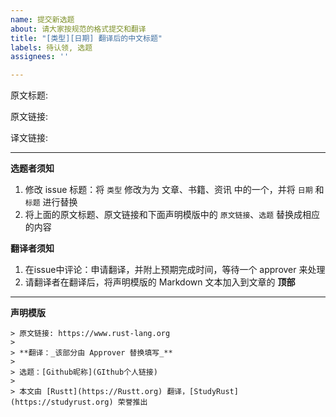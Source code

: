 ```yaml
---
name: 提交新选题
about: 请大家按规范的格式提交和翻译
title: "[类型][日期] 翻译后的中文标题"
labels: 待认领, 选题
assignees: ''

---
```


原文标题: 

原文链接: 

译文链接: 

---
**选题者须知**
1. 修改 issue 标题：将 `类型` 修改为为 文章、书籍、资讯 中的一个，并将 `日期` 和 `标题` 进行替换
2. 将上面的原文标题、原文链接和下面声明模版中的 `原文链接`、`选题` 替换成相应的内容

**翻译者须知**

1. 在issue中评论：申请翻译，并附上预期完成时间，等待一个 approver 来处理
2. 请翻译者在翻译后，将声明模版的 Markdown 文本加入到文章的 **顶部**

---
**声明模版**

```
> 原文链接: https://www.rust-lang.org
> 
> **翻译：_该部分由 Approver 替换填写_**
>
> 选题：[Github昵称](GIthub个人链接)
>
> 本文由 [Rustt](https://Rustt.org) 翻译，[StudyRust](https://studyrust.org) 荣誉推出
```
